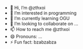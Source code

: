 - 👋 Hi, I’m @zthxoi
- 👀 I’m interested in programming
- 🌱 I’m currently learning OGU
- 💞️ I’m looking to collaborate on ...
- 📫 How to reach me @zthxoi
- 😄 Pronouns: ...
- ⚡ Fun fact: bzabzabza

<!---
zthxoi/zthxoi is a ✨ special ✨ repository because its `README.md` (this file) appears on your GitHub profile.
You can click the Preview link to take a look at your changes.
--->
